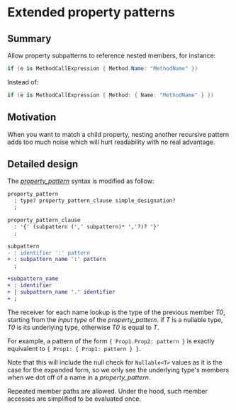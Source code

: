 # Extended property patterns

## Summary
[summary]: #summary

Allow property subpatterns to reference nested members, for instance:
```cs
if (e is MethodCallExpression { Method.Name: "MethodName" })
``` 
Instead of:
```cs
if (e is MethodCallExpression { Method: { Name: "MethodName" } })
```

## Motivation
[motivation]: #motivation

When you want to match a child property, nesting another recursive pattern adds too much noise which will hurt readability with no real advantage.

## Detailed design
[design]: #detailed-design

The [*property_pattern*](https://github.com/dotnet/csharplang/blob/main/proposals/csharp-8.0/patterns.md#property-pattern) syntax is modified as follow:

```diff
property_pattern
  : type? property_pattern_clause simple_designation?
  ;

property_pattern_clause
  : '{' (subpattern (',' subpattern)* ','?)? '}'
  ;

subpattern
- : identifier ':' pattern
+ : subpattern_name ':' pattern
  ;

+subpattern_name
+ : identifier 
+ | subpattern_name '.' identifier
+ ;
```

The receiver for each name lookup is the type of the previous member *T0*, starting from the *input type* of the *property_pattern*. if *T* is a nullable type, *T0* is its underlying type, otherwise *T0* is equal to *T*.

For example, a pattern of the form `{ Prop1.Prop2: pattern }` is exactly equivalent to `{ Prop1: { Prop1: pattern } }`.

Note that this will include the null check for `Nullable<T>` values as it is the case for the expanded form, so we only see the underlying type's members when we dot off of a name in a *property_pattern*.

Repeated member paths are allowed. Under the hood, such member accesses are simplified to be evaluated once.
